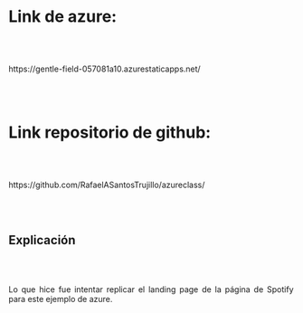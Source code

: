 <h1>
  Link de azure:
</h1>
<br></br>
<p align="justify">
  https://gentle-field-057081a10.azurestaticapps.net/
</p>
<br></br>
<h1>
  Link repositorio de github:
</h1>
<br></br>
<p align="justify">
  https://github.com/RafaelASantosTrujillo/azureclass/
</p>

<br></br>
<h2>
  Explicación
</h2>
<br></br>
<p align="justify">
  Lo que hice fue intentar replicar el landing page de la página de Spotify para este ejemplo de azure.
</p>


